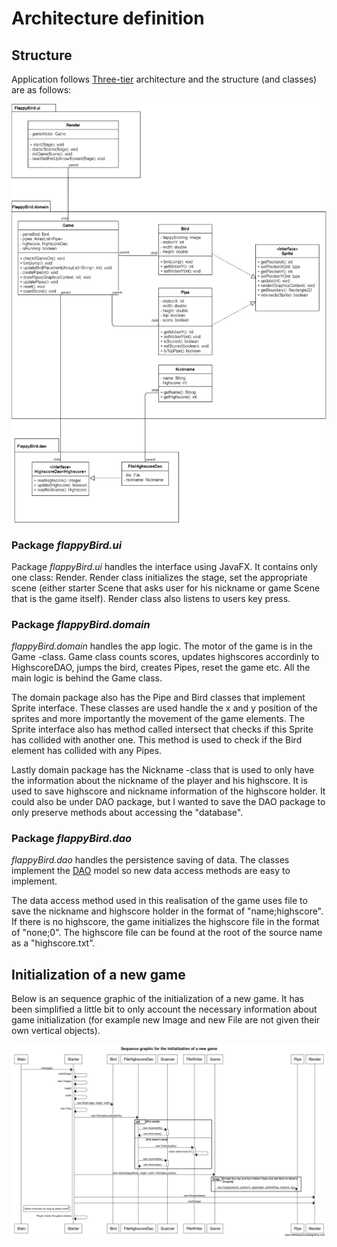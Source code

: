 # Architecture definition #

## Structure ##

Application follows [Three-tier](https://en.wikipedia.org/wiki/Multitier_architecture) architecture and the structure (and classes) are as follows:

<img src="/documents/images/layer-architecture.png">

### Package _flappyBird.ui_ ###

Package _flappyBird.ui_ handles the interface using JavaFX. It contains only one class: Render. Render class initializes the stage, set the appropriate scene (either starter Scene that asks user for his nickname or game Scene that is the game itself). Render class also listens to users key press.

### Package _flappyBird.domain_ ###

_flappyBird.domain_ handles the app logic. The motor of the game is in the Game -class. Game class counts scores, updates highscores accordinly to HighscoreDAO, jumps the bird, creates Pipes, reset the game etc. All the main logic is behind the Game class.

The domain package also has the Pipe and Bird classes that implement Sprite interface. These classes are used handle the x and y position of the sprites and more importantly the movement of the game elements. The Sprite interface also has method called intersect that checks if this Sprite has collided with another one. This method is used to check if the Bird element has collided with any Pipes.

Lastly domain package has the Nickname -class that is used to only have the information about the nickname of the player and his highscore. It is used to save highscore and nickname information of the highscore holder. It could also be under DAO package, but I wanted to save the DAO package to only preserve methods about accessing the "database".

### Package _flappyBird.dao_ ###

_flappyBird.dao_ handles the persistence saving of data. The classes implement the [DAO](https://en.wikipedia.org/wiki/Data_access_object) model so new data access methods are easy to implement.

The data access method used in this realisation of the game uses file to save the nickname and highscore holder in the format of "name;highscore". If there is no highscore, the game initializes the highscore file in the format of "none;0". The highscore file can be found at the root of the source name as a "highscore.txt".

## Initialization of a new game ##

Below is an sequence graphic of the initialization of a new game. It has been simplified a little bit to only account the necessary information about game initialization (for example new Image and new File are not given their own vertical objects).

<img src="/documents/images/Sequence-initialization.png">

